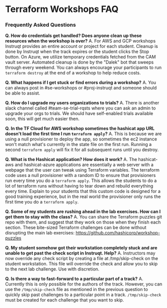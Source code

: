 # Terraform Workshops FAQ
### Frequently Asked Questions

**Q. How do credentials get handled? Does anyone clean up these resources when the workshop is over?**
A. For AWS and GCP workshops Instruqt provides an entire account or project for each student. Cleanup is done by Instruqt when the track expires or the student clicks the Stop button. On Azure, we utilize temporary credentials fetched from the CAM vault server. Automated cleanup is done by the "Dalek" bot that sweeps through every weekend. You can always encourage your participants to run `terraform destroy` at the end of a workshop to help reduce costs.

**Q. What happens if I get stuck or find errors during a workshop?**
A. You can always post in #se-workshops or #proj-instruqt and someone should be able to assist.

**Q. How do I upgrade my users organizations to trials?**
A. There is another slack channel called #team-se-trial-rqsts where you can ask an admin to upgrade your orgs to trials. We should have self-enabled trials available soon, this will get much easier then.

**Q. In the TF Cloud for AWS workshop sometimes the hashicat app URL doesn't load the first time I run `terraform apply`?**
A. This is because we are using a null provisioner to deploy the app, so sometimes the ec2 instance won't match what's currently in the state file on the first run. Running a second `terraform apply` will fix it for all subsequent runs until you destroy.

**Q. What is the Hashicat application?  How does it work?**
A. The hashicat-aws and hashicat-azure applications are essentially a web server with a webpage that the user can tweak using Terraform variables. The terraform code uses a null provisioner with a random ID to ensure that provisioners run every time you do a `terraform apply`. This allows the students to do a lot of terraform runs without having to tear down and rebuild everything every time. Explain to your students that this custom code is designed for a good training experience, but in the real world the provisioner only runs the first time you do a `terraform apply`.

**Q. Some of my students are rushing ahead in the lab exercises. How can I get them to stay with the class?**
A. You can share the Terraform puzzles git repo with them, and suggest that they work on those when they finish each section. These bite-sized Terraform challenges can be done without disrupting the main lab exercises: https://github.com/hashicorp/workshop-puzzles

**Q. My student somehow got their workstation completely stuck and are unable to get past the check script in Instruqt. Help?**
A. Instructors may now override any check script by creating a file at /tmp/skip-check on the student workstation. This file will override the check and allow you to skip to the next lab challenge. Use with discretion.

**Q. Is there a way to fast-forward to a particular part of a track?**
A. Currently this is only possible for the authors of the track. However, you can use the `/tmp/skip-check` file as mentioned in the previous question to quickly skip past challenges to a particular point in a track. `/tmp/skip-check` must be created for each challenge that you want to skip.